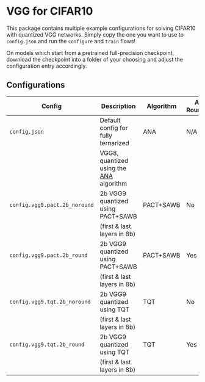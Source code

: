 # VGG for CIFAR10

This package contains multiple example configurations for solving
CIFAR10 with quantized VGG networks. Simply copy the one you want to use
to `config.json` and run the `configure` and `train` flows\!

On models which start from a pretrained full-precision checkpoint,
download the checkpoint into a folder of your choosing and adjust the
configuration entry
accordingly.

## Configurations

| Config                        | Description                                                                 | Algorithm | Act. Rounding | Pretrained | Full Checkpoint | FP32 Accuracy | Final accuracy |
| ----------------------------- | --------------------------------------------------------------------------- | --------- | ------------- | ---------- | --------------- | ------------- | -------------- |
| `config.json`                 | Default config for fully ternarized                                         | ANA       | N/A           |            |                 |               |                |
|                               | VGG8, quantized using the [ANA](https://arxiv.org/abs/1905.10452) algorithm |           |               | No         | TODO            | TODO          | TODO           |
| `config.vgg9.pact.2b_noround` | 2b VGG9 quantized using PACT+SAWB                                           | PACT+SAWB | No            | TODO       | TODO            | 93%           | TODO           |
|                               | (first & last layers in 8b)                                                 |           |               |            |                 |               |                |
| `config.vgg9.pact.2b_round`   | 2b VGG9 quantized using PACT+SAWB                                           | PACT+SAWB | Yes           |            |                 |               | TODO           |
|                               | (first & last layers in 8b)                                                 |           |               | TODO       | TODO            | 93.03%        |                |
| `config.vgg9.tqt.2b_noround`  | 2b VGG9 quantized using TQT                                                 | TQT       | No            | TODO       | TODO            | 93.03%        | TODO           |
|                               | (first & last layers in 8b)                                                 |           |               |            |                 |               |                |
| `config.vgg9.tqt.2b_round`    | 2b VGG9 quantized using TQT                                                 | TQT       | Yes           | TODO       | TODO            | 93.03%        | 93.22%         |
|                               | (first & last layers in 8b)                                                 |           |               |            |                 |               |                |
